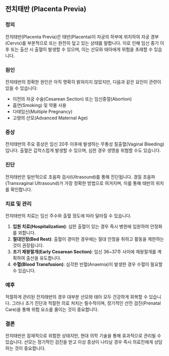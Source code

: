

## 전치태반 (Placenta Previa)

### 정의
전치태반(Placenta Previa)은 태반(Placenta)이 자궁의 하부에 위치하여 자궁 경부(Cervix)를 부분적으로 또는 완전히 덮고 있는 상태를 말합니다. 이로 인해 임신 중기 이후 또는 출산 시 출혈이 발생할 수 있으며, 이는 산모와 태아에게 위험을 초래할 수 있습니다.

### 원인
전치태반의 정확한 원인은 아직 명확히 밝혀지지 않았지만, 다음과 같은 요인이 관련이 있을 수 있습니다:
- 이전의 자궁 수술(Cesarean Section) 또는 임신중절(Abortion)
- 흡연(Smoking) 및 약물 사용
- 다태임신(Multiple Pregnancy)
- 고령의 산모(Advanced Maternal Age)

### 증상
전치태반의 주요 증상은 임신 20주 이후에 발생하는 무통성 질출혈(Vaginal Bleeding)입니다. 출혈은 갑작스럽게 발생할 수 있으며, 심한 경우 생명을 위협할 수도 있습니다.

### 진단
전치태반은 일반적으로 초음파 검사(Ultrasound)를 통해 진단됩니다. 경질 초음파(Transvaginal Ultrasound)가 가장 정확한 방법으로 여겨지며, 이를 통해 태반의 위치를 확인합니다.

### 치료 및 관리
전치태반의 치료는 임신 주수와 출혈 정도에 따라 달라질 수 있습니다.
1. **입원 치료(Hospitalization)**: 심한 출혈이 있는 경우 즉시 병원에 입원하여 안정화를 꾀합니다.
2. **절대안정(Bed Rest)**: 출혈이 경미한 경우에는 절대 안정을 취하고 활동을 제한하는 것이 권장됩니다.
3. **조기 제왕절개(Early Cesarean Section)**: 임신 36~37주 사이에 제왕절개를 계획하여 출산을 유도합니다.
4. **수혈(Blood Transfusion)**: 심각한 빈혈(Anaemia)이 발생한 경우 수혈이 필요할 수 있습니다.

### 예후
적절하게 관리된 전치태반의 경우 대부분 산모와 태아 모두 건강하게 회복할 수 있습니다. 그러나 조기 진단과 적절한 의료 처치는 필수적이며, 정기적인 산전 검진(Prenatal Care)을 통해 위험 요소를 줄이는 것이 중요합니다.

### 결론
전치태반은 잠재적으로 위험한 상태지만, 현대 의학 기술을 통해 효과적으로 관리될 수 있습니다. 산모는 정기적인 검진을 받고 이상 증상이 나타날 경우 즉시 의료진에게 상담하는 것이 중요합니다.